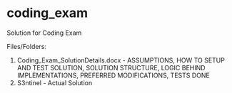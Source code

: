 # coding_exam
Solution for Coding Exam

Files/Folders:
1. Coding_Exam_SolutionDetails.docx - ASSUMPTIONS, HOW TO SETUP AND TEST SOLUTION, SOLUTION STRUCTURE, LOGIC BEHIND IMPLEMENTATIONS, PREFERRED MODIFICATIONS, TESTS DONE
3. S3ntinel - Actual Solution
